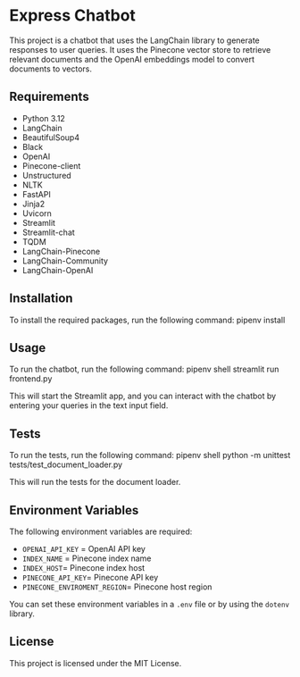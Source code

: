 # Express Chatbot

This project is a chatbot that uses the LangChain library to generate responses to user queries. It uses the Pinecone vector store to retrieve relevant documents and the OpenAI embeddings model to convert documents to vectors.

## Requirements

* Python 3.12
* LangChain
* BeautifulSoup4
* Black
* OpenAI
* Pinecone-client
* Unstructured
* NLTK
* FastAPI
* Jinja2
* Uvicorn
* Streamlit
* Streamlit-chat
* TQDM
* LangChain-Pinecone
* LangChain-Community
* LangChain-OpenAI

## Installation

To install the required packages, run the following command:
pipenv install

## Usage

To run the chatbot, run the following command:
pipenv shell
streamlit run frontend.py

This will start the Streamlit app, and you can interact with the chatbot by entering your queries in the text input field.

## Tests

To run the tests, run the following command:
pipenv shell
python -m unittest tests/test_document_loader.py

This will run the tests for the document loader.

## Environment Variables

The following environment variables are required:

* `OPENAI_API_KEY` = OpenAI API key
* `INDEX_NAME` = Pinecone index name
* `INDEX_HOST`= Pinecone index host
* `PINECONE_API_KEY`= Pinecone API key
* `PINECONE_ENVIROMENT_REGION`= Pinecone host region

You can set these environment variables in a `.env` file or by using the `dotenv` library.

## License

This project is licensed under the MIT License.